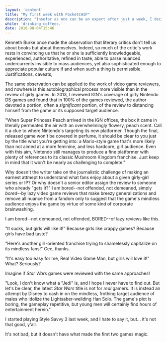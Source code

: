 ```yaml
---
layout: 'content'
title: "My first week with PocketCHIP"
description: "Insofar as one can be an expert after just a week, I decided to start putting together a guide to all things PocketCHIP to share all I've learned, built, and, ahem, broken from time to time."
while: 'drinking coffeec.'
date: 2016-98-04T15:46
---
```


Kenneth Burke once made the observation that literary critics don't tell us about books but about themselves. Indeed, so much of the critic's work rests in convincing us that he or she is sufficiently knowledgeable, experienced, authoritative, refined in taste, able to parse nuanced undercurrents invisible to mass audiences, yet also sophisticated enough to appreciate popular culture if and when such a thing is permissible. Justifications, caveats, 

The same observation can be applied to the work of video game reviewers, and nowhere is this autobiographical process more visible than in the review of girly games. In 2013, I reviewed IGN's coverage of girly Nintendo DS games and found that in 100% of the games reviewed, the author devoted a portion, often a *significant* portion, of the review to distancing himself from the game or its supposed target audience.

"When Super Princess Peach arrived in the IGN offices, the box it came in literally permeated the air with an overwhelmingly flowery, peach scent. Call it a clue to where Nintendo's targeting its new platformer. Though the final, released game won't be covered in perfume, it should be clear to you just by the title what you're getting into: a Mario-style game that's more likely than not aimed at a more feminine, and less hardcore, girl audience. Even with this aim, Nintendo still manages to produce a fine platformer with plenty of references to its classic Mushroom Kingdom franchise. Just keep in mind that it won't be nearly as challenging to complete."

Why doesn't the writer take on the journalistic challenge of making an earnest attmept to understand what fans enjoy about a given girly-girl series or IP? Or why doesn't a senior editor assign the review to someone who already "gets it?" I am bored--not offended, not demeaned, simply *bored*--by lazy video game reviews that make breezy generalizations and remove all nuance from a fandom only to suggest that the game's mindless audience enjoys the game by virtue of some kind of corporate brainwashing. 

I am bored--not demeaned, not offended, BORED--of lazy reviews like this. 

"It sucks, but girls will like it!" Because girls like crappy games? Because girls have bad taste?

"Here's another girl-oriented franchise trying to shamelessly capitalize on its mindless fans!" Gee, thanks.

"It's easy too easy for me, Real Video Game Man, but girls will love it!" What? Seriously? 

Imagine if *Star Wars* games were reviewed with the same approaches!

"Look, I don't know what a "Jedi" is, and I hope I never have to find out. But let's be clear, the latest *Star Wars* title is not for *real* gamers. It is instead an attempt by Disney to cash in on the mindless, frothing target audience of males who idolize the Lightsaber-weilding Han Solo. The game's plot is boring, the gameplay repetitive, but young men will certainly find hours of entertainment herein."



I started playing Style Savvy 3 last week, and I hate to say it, but... it's not that good, y'all.

It's not bad, but it doesn't have what made the first two games magic.
